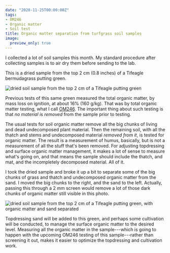 ```yaml
---
date: "2020-11-25T00:00:00Z"
tags:
- OM246
- Organic matter
- Soil test
title: Organic matter separation from turfgrass soil samples
image:
  preview_only: true
---
```


I collected a lot of soil samples this month. My standard procedure after collecting samples is to air dry them before sending to the lab. 

This is a dried sample from the top 2 cm (0.8 inches) of a Tifeagle bermudagrass putting green. 

![dried soil sample from the top 2 cm of a Tifeagle putting green](om2_dried.jpg)

Previous tests of this same green measured the total organic matter, by mass loss on ignition, at about 16% (160 g/kg). That was by total organic matter testing, what I call [OM246](https://www.asianturfgrass.com/2020-02-17-soil-organic-matter-bullet-list/). The important thing about such testing is that *no material is removed* from the sample prior to testing. 

The usual tests for soil organic matter remove all the big chunks of living and dead undecomposed plant material. Then the remaining soil, with all the thatch and stems and undecomposed material *removed from it*, is tested for organic matter. The result is a measurement of humus, basically, but is not a measurement of all the stuff that's been removed. For adjusting topdressing and surface organic matter management, it makes a lot of sense to measure what's going on, and that means the sample should include the thatch, and mat, and the incompletely decomposed material. All of it.

I took the dried sample and broke it up a bit to separate some of the big chunks of grass and thatch and undecomposed organic matter from the sand. I moved the big chunks to the right, and the sand to the left. Actually, passing this through a 2 mm screen would remove a lot of those dark chunks of organic matter still visible in this photo.

![dried soil sample from the top 2 cm of a Tifeagle putting green, with organic matter and sand separated](om2_dried_separated.jpg)

Topdressing sand will be added to this green, and perhaps some cultivation will be conducted, to manage the surface organic matter to the desired level. Measuring all the organic matter in the sample---which is going to happen with the upcoming OM246 testing of this sample---rather than screening it out, makes it easier to optimize the topdressing and cultivation work.
